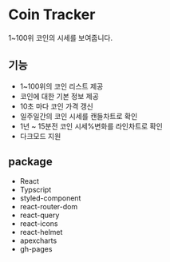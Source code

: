 # Coin Tracker

1~100위 코인의 시세를 보여줍니다.

## 기능

- 1~100위의 코인 리스트 제공
- 코인에 대한 기본 정보 제공
- 10초 마다 코인 가격 갱신
- 일주일간의 코인 시세를 캔들차트로 확인
- 1년 ~ 15분전 코인 시세%변화를 라인차트로 확인
- 다크모드 지원

## package

- React
- Typscript
- styled-component
- react-router-dom
- react-query
- react-icons
- react-helmet
- apexcharts
- gh-pages
